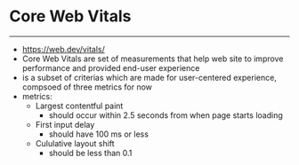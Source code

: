 <!--
{
  "type": "learn",
  "tags": ["web"]
}
-->
# Core Web Vitals

---

- https://web.dev/vitals/
- Core Web Vitals are set of measurements that help web site to improve performance and provided end-user experience
- is a subset of criterias which are made for user-centered experience, compsoed of three metrics for now
- metrics:
  - Largest contentful paint
    - should occur within 2.5 seconds from when page starts loading
  - First input delay
    - should have 100 ms or less
  - Cululative layout shift
    - should be less than 0.1
